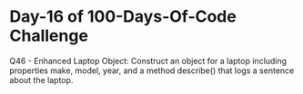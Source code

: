# Day-16 of 100-Days-Of-Code Challenge

Q46 - Enhanced Laptop Object: Construct an object for a laptop including properties make, model, year, and a method describe() that logs a sentence about the laptop.


 